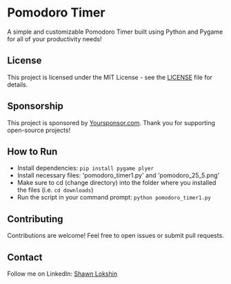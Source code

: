 # Pomodoro Timer
A simple and customizable Pomodoro Timer built using Python and Pygame for all of your productivity needs!

## License
This project is licensed under the MIT License - see the [LICENSE](LICENSE) file for details.

## Sponsorship
This project is sponsored by [Yoursponsor.com](http://example.com). Thank you for supporting open-source projects!

## How to Run
- Install dependencies: `pip install pygame plyer`
- Install necessary files: 'pomodoro_timer1.py' and 'pomodoro_25_5.png'
- Make sure to cd (change directory) into the folder where you installed the files (i.e. `cd downloads`)
- Run the script in your command prompt: `python pomodoro_timer1.py`

## Contributing
Contributions are welcome! Feel free to open issues or submit pull requests.

## Contact
Follow me on LinkedIn: [Shawn Lokshin](https://www.linkedin.com/in/shawn-lokshin/)
